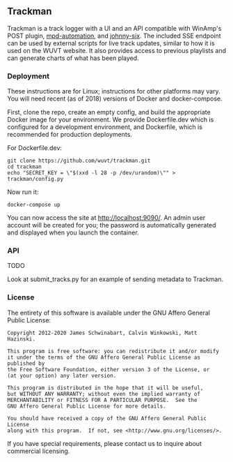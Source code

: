 ## Trackman
Trackman is a track logger with a UI and an API compatible with WinAmp's POST
plugin, [mpd-automation](https://github.com/wuvt/mpd-automation), and
[johnny-six](https://github.com/wuvt/johnny-six). The included SSE endpoint can
be used by external scripts for live track updates, similar to how it is used
on the WUVT website. It also provides access to previous playlists and can
generate charts of what has been played.

### Deployment
These instructions are for Linux; instructions for other platforms may vary.
You will need recent (as of 2018) versions of Docker and docker-compose.

First, clone the repo, create an empty config, and build the appropriate Docker
image for your environment. We provide Dockerfile.dev which is configured for a
development environment, and Dockerfile, which is recommended for production
deployments.

For Dockerfile.dev:
```
git clone https://github.com/wuvt/trackman.git
cd trackman
echo "SECRET_KEY = \"$(xxd -l 28 -p /dev/urandom)\"" > trackman/config.py
```

Now run it:
```
docker-compose up
```

You can now access the site at <http://localhost:9090/>. An admin user account
will be created for you; the password is automatically generated and displayed
when you launch the container.

### API
TODO

Look at submit_tracks.py for an example of sending metadata to Trackman.


### License

The entirety of this software is available under the GNU Affero General Public
License:

```
Copyright 2012-2020 James Schwinabart, Calvin Winkowski, Matt Hazinski.

This program is free software: you can redistribute it and/or modify
it under the terms of the GNU Affero General Public License as published by
the Free Software Foundation, either version 3 of the License, or
(at your option) any later version.

This program is distributed in the hope that it will be useful,
but WITHOUT ANY WARRANTY; without even the implied warranty of
MERCHANTABILITY or FITNESS FOR A PARTICULAR PURPOSE.  See the
GNU Affero General Public License for more details.

You should have received a copy of the GNU Affero General Public License
along with this program.  If not, see <http://www.gnu.org/licenses/>.
```

If you have special requirements, please contact us to inquire about commercial
licensing.
